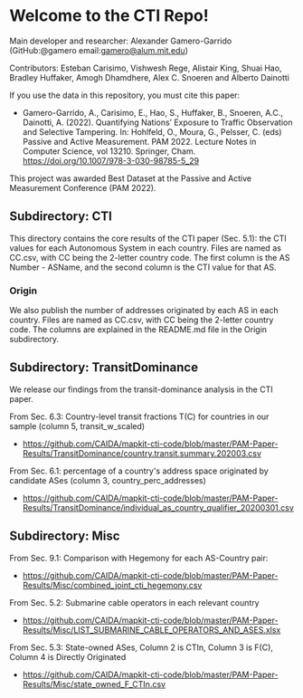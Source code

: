 # Welcome to the CTI Repo!
Main developer and researcher: Alexander Gamero-Garrido (GitHub:@gamero email:gamero@alum.mit.edu)

Contributors: Esteban Carisimo, Vishwesh Rege, Alistair King, Shuai Hao, Bradley Huffaker, Amogh Dhamdhere, Alex C. Snoeren and Alberto Dainotti

If you use the data in this repository, you must cite this paper:

- Gamero-Garrido, A., Carisimo, E., Hao, S., Huffaker, B., Snoeren, A.C., Dainotti, A. (2022). Quantifying Nations’ Exposure to Traffic Observation and Selective Tampering. In: Hohlfeld, O., Moura, G., Pelsser, C. (eds) Passive and Active Measurement. PAM 2022. Lecture Notes in Computer Science, vol 13210. Springer, Cham. https://doi.org/10.1007/978-3-030-98785-5_29

This project was awarded Best Dataset at the Passive and Active Measurement Conference (PAM 2022).

## Subdirectory: CTI

This directory contains the core results of the CTI paper (Sec. 5.1): the CTI values for each Autonomous System in each country.
Files are named as CC.csv, with CC being the 2-letter country code.
The first column is the AS Number - ASName, and the second column is the CTI value for that AS.

### Origin

We also publish the number of addresses originated by each AS in each country. Files are named as CC.csv, with CC being the 2-letter country code.
The columns are explained in the README.md file in the Origin subdirectory.

## Subdirectory: TransitDominance

We release our findings from the transit-dominance analysis in the CTI paper.
  
From Sec. 6.3: Country-level transit fractions T(C) for countries in our sample (column 5, transit_w_scaled)

- https://github.com/CAIDA/mapkit-cti-code/blob/master/PAM-Paper-Results/TransitDominance/country.transit.summary.202003.csv 
  
From Sec. 6.1: percentage of a country's address space originated by candidate ASes (column 3, country_perc_addresses)

- https://github.com/CAIDA/mapkit-cti-code/blob/master/PAM-Paper-Results/TransitDominance/individual_as_country_qualifier_20200301.csv
  
## Subdirectory: Misc
  
From Sec. 9.1: Comparison with Hegemony for each AS-Country pair:

- https://github.com/CAIDA/mapkit-cti-code/blob/master/PAM-Paper-Results/Misc/combined_joint_cti_hegemony.csv
  
From Sec. 5.2: Submarine cable operators in each relevant country

- https://github.com/CAIDA/mapkit-cti-code/blob/master/PAM-Paper-Results/Misc/LIST_SUBMARINE_CABLE_OPERATORS_AND_ASES.xlsx
  
From Sec. 5.3: State-owned ASes, Column 2 is CTIn, Column 3 is F(C), Column 4 is Directly Originated
  
- https://github.com/CAIDA/mapkit-cti-code/blob/master/PAM-Paper-Results/Misc/state_owned_F_CTIn.csv
  
  
